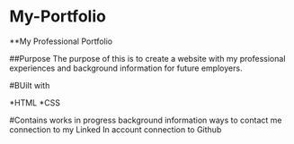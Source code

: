 # My-Portfolio

**My Professional Portfolio

##Purpose
The purpose of this is to create a website with my professional experiences and background information for future employers.

#BUilt with

*HTML
*CSS

#Contains
works in progress
background information
ways to contact me
connection to my Linked In account
connection to Github
